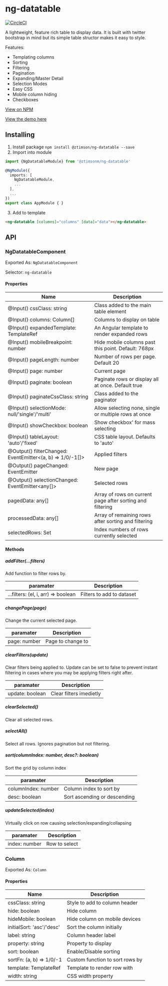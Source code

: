 # ng-datatable

[![CircleCI](https://circleci.com/gh/ztimson/ng-datatable/tree/master.svg?style=svg)](https://circleci.com/gh/ztimson/ng-datatable/tree/master)

A lightweight, feature rich table to display data. It is built with twitter bootstrap in mind but its simple table structor makes it easy to style.

Features:

- Templating columns
- Sorting
- Filtering
- Pagination
- Expanding/Master Detail
- Selection Modes
- Easy CSS
- Mobile column hiding
- Checkboxes


[View on NPM](https://www.npmjs.com/package/@ztimson/ng-datatable)

[View the demo here](https://stackblitz.com/edit/angular-rzq6xm)

## Installing

1.  Install package `npm install @ztimson/ng-datatable --save`
2.  Import into module

```Typescript
import {NgDatatableModule} from '@ztimsonm/ng-datatable'

@NgModule({
  imports: [
    NgDatatableModule,
    ...
  ],
  ...
})
export class AppModule { }
```

3.  Add to template

```HTML
<ng-datatable [columns]="columns" [data]="data"></ng-datatable>
```

## API

### NgDatatableComponent

Exported As: `NgDatatableComponent`

Selector: `ng-datatable`

#### Properties

| Name                                                      | Description                                               |
| --------------------------------------------------------- | --------------------------------------------------------- |
| @Input() cssClass: string                                 | Class added to the main table element                     |
| @Input() columns: Column[]                                | Columns to display on table                               |
| @Input() expandedTemplate: TemplateRef<any>               | An Angular template to render expanded rows               |
| @Input() mobileBreakpoint: number                         | Hide mobile columns past this point. Default: 768px       |
| @Input() pageLength: number                               | Number of rows per page. Default 20                       |
| @Input() page: number                                     | Current page                                              |
| @Input() paginate: boolean                                | Paginate rows or display all at once. Default true        |
| @Input() paginateCssClass: string                         | Class added to the paginator
| @Input() selectionMode: null/'single'/'multi'             | Allow selecting none, single or multiple rows at once     |
| @Input() showCheckbox: boolean                            | Show checkbox' for mass selecting                         |
| @Input() tableLayout: 'auto'/'fixed'                      | CSS table layout. Defaults to 'auto'                      |
| @Output() filterChanged: EventEmitter<(a, b) => 1/0/-1[]> | Applied filters                                           |
| @Output() pageChanged: EventEmitter<number>               | New page                                                  |
| @Output() selectionChanged: EventEmitter<any[]>           | Selected rows                                             |
| pagedData: any[]                                          | Array of rows on current page after sorting and filtering |
| processedData: any[]                                      | Array of remaining rows after sorting and filtering       |
| selectedRows: Set<number>                                 | Index numbers of rows currently selected                  |

#### Methods

##### addFilter(...filters)

Add function to filter rows by.

| paramater                           | Description               |
| ----------------------------------- | ------------------------- |
| ...filters: (el, i, arr) => boolean | Filters to add to dataset |

##### changePage(page)

Change the current selected page.

| paramater    | Description       |
| ------------ | ----------------- |
| page: number | Page to change to |

##### clearFilters(update)

Clear filters being applied to. Update can be set to false to prevent instant filtering in cases where you may be applying filters right after.

| paramater       | Description             |
| --------------- | ----------------------- |
| update: boolean | Clear filters imedietly |

##### clearSelected()

Clear all selected rows.

##### selectAll()

Select all rows. Ignores pagination but not filtering.

##### sort(columnIndex: number, desc?: boolean)

Sort the grid by column index

| paramater           | Description                  |
| ------------------- | ---------------------------- |
| columnIndex: number | Column index to sort by      |
| desc: boolean       | Sort ascending or descending |

##### updateSelected(index)

Virtually click on row causing selection/expanding/collapsing

| paramater     | Description   |
| ------------- | ------------- |
| index: number | Row to select |

### Column

Exported As: `Column`

#### Properties

| Name                       | Description                     |
| -------------------------- | ------------------------------- |
| cssClass: string           | Style to add to column header   |
| hide: boolean              | Hide column                     |
| hideMobile: boolean        | Hide column on mobile devices   |
| initialSort: 'asc'/'desc'  | Sort the column initially       |
| label: string              | Column header label             |
| property: string           | Property to display             |
| sort: boolean              | Enable/Disable sorting          |
| sortFn: (a, b) => 1/0/-1   | Custom function to sort rows by |
| template: TemplateRef<any> | Template to render row with     |
| width: string              | CSS width property              |
